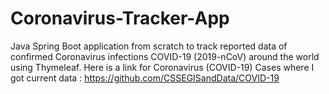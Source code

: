 # Coronavirus-Tracker-App
Java Spring Boot application from scratch to track reported data of confirmed Coronavirus infections COVID-19 (2019-nCoV) around the world using Thymeleaf.
Here is a link for Coronavirus (COVID-19) Cases where I got current data : https://github.com/CSSEGISandData/COVID-19
